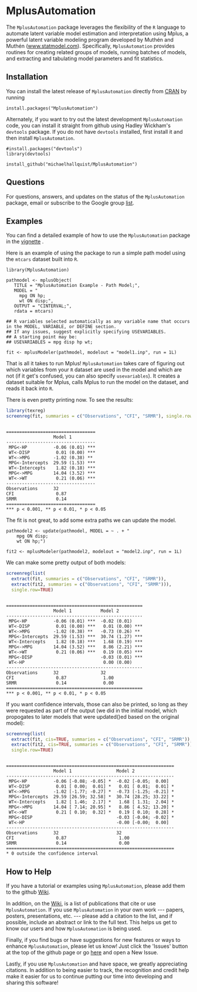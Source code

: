 MplusAutomation
===============

The `MplusAutomation` package leverages the flexibility of the `R`
language to automate latent variable model estimation and interpretation
using Mplus, a powerful latent variable modeling program developed by
Muthén and Muthén (www.statmodel.com). Specifically, `MplusAutomation`
provides routines for creating related groups of models, running batches
of models, and extracting and tabulating model parameters and fit
statistics.

Installation
------------

You can install the latest release of `MplusAutomation` directly from
[CRAN](https://CRAN.R-project.org/package=MplusAutomation) by running

    install.packages("MplusAutomation")

Alternately, if you want to try out the latest development
`MplusAutomation` code, you can install it straight from github using
Hadley Wickham's `devtools` package. If you do not have `devtools`
installed, first install it and then install `MplusAutomation`.

    #install.packages("devtools")
    library(devtools)

    install_github("michaelhallquist/MplusAutomation")

Questions
---------

For questions, answers, and updates on the status of the
`MplusAutomation` package, email or subscribe to the Google group
[list](https://groups.google.com/forum/#!forum/mplusautomation).

Examples
--------

You can find a detailed example of how to use the `MplusAutomation`
package in the
[vignette](https://github.com/michaelhallquist/MplusAutomation/blob/master/inst/doc/Vignette.pdf)
.

Here is an example of using the package to run a simple path model using
the `mtcars` dataset built into `R`.

    library(MplusAutomation)

    pathmodel <- mplusObject(
       TITLE = "MplusAutomation Example - Path Model;",
       MODEL = "
         mpg ON hp;
         wt ON disp;",
	   OUTPUT = "CINTERVAL;",
       rdata = mtcars)

    ## R variables selected automatically as any variable name that occurs in the MODEL, VARIABLE, or DEFINE section.
    ## If any issues, suggest explicitly specifying USEVARIABLES.
    ## A starting point may be:
    ## USEVARIABLES = mpg disp hp wt;

    fit <- mplusModeler(pathmodel, modelout = "model1.inp", run = 1L)


That is all it takes to run Mplus! `MplusAutomation` takes care of
figuring out which variables from your `R` dataset are used in the model
and which are not (if it get's confused, you can also specify
`usevariables`). It creates a dataset suitable for Mplus, calls Mplus to
run the model on the dataset, and reads it back into `R`.

There is even pretty printing now. To see the results:

```r
library(texreg)
screenreg(fit, summaries = c("Observations", "CFI", "SRMR"), single.row=TRUE)
```

<pre><code>
==================================
                  Model 1
----------------------------------
 MPG&lt;-HP          -0.06 (0.01) ***
 WT&lt;-DISP          0.01 (0.00) ***
 WT&lt;-&gt;MPG         -1.02 (0.38) **
 MPG&lt;-Intercepts  29.59 (1.53) ***
 WT&lt;-Intercepts    1.82 (0.18) ***
 MPG&lt;-&gt;MPG        14.04 (3.52) ***
 WT&lt;-&gt;WT           0.21 (0.06) ***
----------------------------------
Observations      32
CFI                0.87
SRMR               0.14
==================================
*** p &lt; 0.001, ** p &lt; 0.01, * p &lt; 0.05
</code></pre>

The fit is not great, to add some extra paths we can update the model.

    pathmodel2 <- update(pathmodel, MODEL = ~ . + "
        mpg ON disp;
        wt ON hp;")

    fit2 <- mplusModeler(pathmodel2, modelout = "model2.inp", run = 1L)


We can make some pretty output of both models:

```r
screenreg(list(
  extract(fit, summaries = c("Observations", "CFI", "SRMR")),
  extract(fit2, summaries = c("Observations", "CFI", "SRMR"))),
  single.row=TRUE)
```

<pre><code>
====================================================
                  Model 1           Model 2
----------------------------------------------------
 MPG&lt;-HP          -0.06 (0.01) ***  -0.02 (0.01)
 WT&lt;-DISP          0.01 (0.00) ***   0.01 (0.00) ***
 WT&lt;-&gt;MPG         -1.02 (0.38) **   -0.73 (0.26) **
 MPG&lt;-Intercepts  29.59 (1.53) ***  30.74 (1.27) ***
 WT&lt;-Intercepts    1.82 (0.18) ***   1.68 (0.19) ***
 MPG&lt;-&gt;MPG        14.04 (3.52) ***   8.86 (2.21) ***
 WT&lt;-&gt;WT           0.21 (0.06) ***   0.19 (0.05) ***
 MPG&lt;-DISP                          -0.03 (0.01) ***
 WT&lt;-HP                              0.00 (0.00)
----------------------------------------------------
Observations      32                32
CFI                0.87              1.00
SRMR               0.14              0.00
====================================================
*** p &lt; 0.001, ** p &lt; 0.01, * p &lt; 0.05
</code></pre>


If you want confidence intervals, those can also be printed, 
so long as they were requested as part of the output
(we did in the initial model, which propogates to later models
that were updated()ed based on the original model):

```r
screenreg(list(
  extract(fit, cis=TRUE, summaries = c("Observations", "CFI", "SRMR")),
  extract(fit2, cis=TRUE, summaries = c("Observations", "CFI", "SRMR"))),
  single.row=TRUE)
```

<pre><code>
================================================================
                  Model 1                 Model 2               
----------------------------------------------------------------
 MPG<-HP          -0.06 [-0.08; -0.05] *  -0.02 [-0.05;  0.00]  
 WT<-DISP          0.01 [ 0.00;  0.01] *   0.01 [ 0.01;  0.01] *
 WT<->MPG         -1.02 [-1.77; -0.27] *  -0.73 [-1.25; -0.21] *
 MPG<-Intercepts  29.59 [26.59; 32.58] *  30.74 [28.25; 33.22] *
 WT<-Intercepts    1.82 [ 1.46;  2.17] *   1.68 [ 1.31;  2.04] *
 MPG<->MPG        14.04 [ 7.14; 20.95] *   8.86 [ 4.52; 13.20] *
 WT<->WT           0.21 [ 0.10;  0.32] *   0.19 [ 0.10;  0.28] *
 MPG<-DISP                                -0.03 [-0.04; -0.02] *
 WT<-HP                                   -0.00 [-0.00;  0.00]  
----------------------------------------------------------------
Observations      32                      32                    
CFI                0.87                    1.00                 
SRMR               0.14                    0.00                 
================================================================
* 0 outside the confidence interval
</code></pre>


How to Help
-----------

If you have a tutorial or examples using `MplusAutomation`, please add
them to the github
[Wiki](https://github.com/michaelhallquist/MplusAutomation/wiki).

In addition, on the
[Wiki](https://github.com/michaelhallquist/MplusAutomation/wiki), is a
list of publications that cite or use `MplusAutomation`. If you use
`MplusAutomation` in your own work --- papers, posters, presentations,
etc. --- please add a citation to the list, and if possible, include an
abstract or link to the full text. This helps us get to know our users
and how `MplusAutomation` is being used.

Finally, if you find bugs or have suggestions for new features or ways
to enhance `MplusAutomation`, please let us know! Just click the
'Issues' button at the top of the github page or go
[here](https://github.com/michaelhallquist/MplusAutomation/issues?state=open)
and open a New Issue.

Lastly, if you use `MplusAutomation` and have space, we greatly
appreciating citations. In addition to being easier to track, the
recognition and credit help make it easier for us to continue putting
our time into developing and sharing this software!
